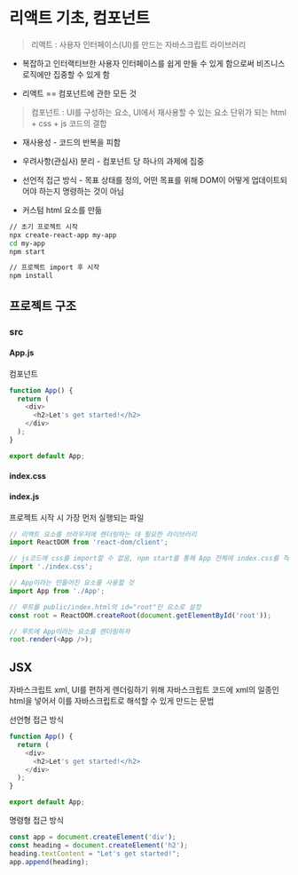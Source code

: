 # 리액트 기초, 컴포넌트

> 리액트 : 사용자 인터페이스(UI)를 만드는 자바스크립트 라이브러리
>

- 복잡하고 인터랙티브한 사용자 인터페이스를 쉽게 만들 수 있게 함으로써 비즈니스 로직에만 집중할 수 있게 함

- 리액트 == 컴포넌트에 관한 모든 것

>컴포넌트 : UI를 구성하는 요소, UI에서 재사용할 수 있는 요소 단위가 되는 html + css + js 코드의 결합

- 재사용성 - 코드의 반복을 피함

- 우려사항(관심사) 분리 - 컴포넌트 당 하나의 과제에 집중

- 선언적 접근 방식 - 목표 상태를 정의, 어떤 목표를 위해 DOM이 어떻게 업데이트되어야 하는지 명령하는 것이 아님
- 커스텀 html 요소를 만듦

```bash
// 초기 프로젝트 시작
npx create-react-app my-app
cd my-app
npm start

// 프로젝트 import 후 시작
npm install
```

## 프로젝트 구조

### src

#### App.js

컴포넌트

```javascript
function App() {
  return (
    <div>
      <h2>Let's get started!</h2>
    </div>
  );
}

export default App;
```

#### index.css

#### index.js

프로젝트 시작 시 가장 먼저 실행되는 파일

```javascript
// 리액트 요소를 브라우저에 렌더링하는 데 필요한 라이브러리
import ReactDOM from 'react-dom/client';

// js코드에 css를 import할 수 없음, npm start를 통해 App 전체에 index.css를 적용해줌
import './index.css';

// App이라는 만들어진 요소를 사용할 것
import App from './App';

// 루트를 public/index.html의 id="root"인 요소로 설정
const root = ReactDOM.createRoot(document.getElementById('root'));

// 루트에 App이라는 요소를 렌더링하자
root.render(<App />);
```

## JSX

자바스크립트 xml, UI를 편하게 렌더링하기 위해 자바스크립트 코드에 xml의 일종인 html을 넣어서 이를 자바스크립트로 해석할 수 있게 만드는 문법

선언형 접근 방식

```javascript
function App() {
  return (
    <div>
      <h2>Let's get started!</h2>
    </div>
  );
}

export default App;
```

명령형 접근 방식

```javascript
const app = document.createElement('div');
const heading = document.createElement('h2');
heading.textContent = "Let's get started!";
app.append(heading);
```

